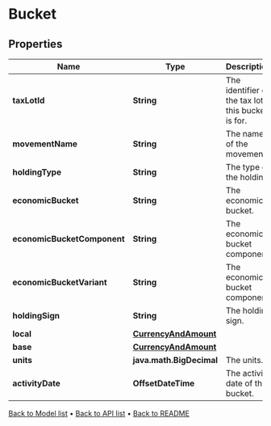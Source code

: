 

# Bucket


## Properties

| Name | Type | Description | Notes |
|------------ | ------------- | ------------- | -------------|
|**taxLotId** | **String** | The identifier of the tax lot this bucket is for. |  [optional] |
|**movementName** | **String** | The name of the movement. |  [optional] |
|**holdingType** | **String** | The type of the holding. |  [optional] |
|**economicBucket** | **String** | The economic bucket. |  [optional] |
|**economicBucketComponent** | **String** | The economic bucket component. |  [optional] |
|**economicBucketVariant** | **String** | The economic bucket component. |  [optional] |
|**holdingSign** | **String** | The holding sign. |  [optional] |
|**local** | [**CurrencyAndAmount**](CurrencyAndAmount.md) |  |  [optional] |
|**base** | [**CurrencyAndAmount**](CurrencyAndAmount.md) |  |  [optional] |
|**units** | **java.math.BigDecimal** | The units. |  [optional] |
|**activityDate** | **OffsetDateTime** | The activity date of the bucket. |  [optional] |



[Back to Model list](../README.md#documentation-for-models) &#8226; [Back to API list](../README.md#documentation-for-api-endpoints) &#8226; [Back to README](../README.md)


